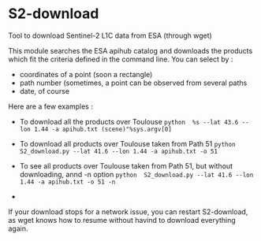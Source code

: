 # S2-download
Tool to download Sentinel-2 L1C data from ESA (through wget)

This module searches the ESA apihub catalog and downloads the products which fit the criteria defined in the command line.
You can select by :
- coordinates of a point (soon a rectangle)
- path number (sometimes, a point can be observed from several paths
- date, of course

Here are a few examples :
- To download all the products over Toulouse
`python  %s --lat 43.6 --lon 1.44 -a apihub.txt (scene)"%sys.argv[0]`

- To download all products over Toulouse taken from Path 51
`python  S2_download.py --lat 41.6 --lon 1.44 -a apihub.txt -o 51 `

- To see all products over Toulouse taken from Path 51, but without downloading, annd -n option
`python  S2_download.py --lat 41.6 --lon 1.44 -a apihub.txt -o 51 -n `

- 



If your download stops for a network issue, you can restart S2-download, as wget knows how to resume without havind to download everything again.
